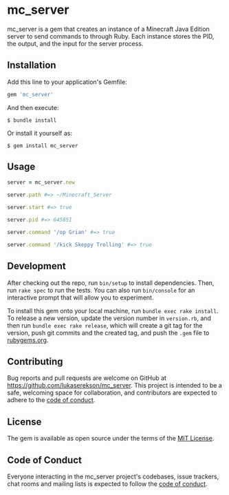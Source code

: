 # mc_server

mc_server is a gem that creates an instance of a Minecraft Java Edition server to send commands to through Ruby. Each instance stores the PID, the output, and the input for the server process.

## Installation

Add this line to your application's Gemfile:

```ruby
gem 'mc_server'
```

And then execute:

    $ bundle install

Or install it yourself as:

    $ gem install mc_server

## Usage

```ruby
server = mc_server.new

server.path #=> ~/Minecraft_Server

server.start #=> true

server.pid #=> 645851

server.command '/op Grian' #=> true

server.command '/kick Skeppy Trolling' #=> true
```

## Development

After checking out the repo, run `bin/setup` to install dependencies. Then, run `rake spec` to run the tests. You can also run `bin/console` for an interactive prompt that will allow you to experiment.

To install this gem onto your local machine, run `bundle exec rake install`. To release a new version, update the version number in `version.rb`, and then run `bundle exec rake release`, which will create a git tag for the version, push git commits and the created tag, and push the `.gem` file to [rubygems.org](https://rubygems.org).

## Contributing

Bug reports and pull requests are welcome on GitHub at https://github.com/lukaserekson/mc_server. This project is intended to be a safe, welcoming space for collaboration, and contributors are expected to adhere to the [code of conduct](https://github.com/lukaserekson/mc_server/blob/main/CODE_OF_CONDUCT.md).

## License

The gem is available as open source under the terms of the [MIT License](https://opensource.org/licenses/MIT).

## Code of Conduct

Everyone interacting in the mc_server project's codebases, issue trackers, chat rooms and mailing lists is expected to follow the [code of conduct](https://github.com/lukaserekson/mc_server/blob/main/CODE_OF_CONDUCT.md).
